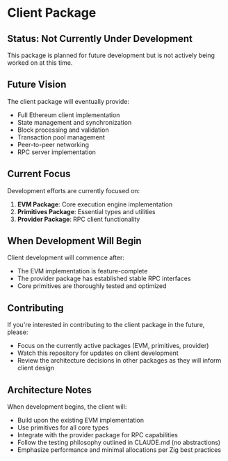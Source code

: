 # Client Package

## Status: Not Currently Under Development

This package is planned for future development but is not actively being worked on at this time.

## Future Vision

The client package will eventually provide:
- Full Ethereum client implementation
- State management and synchronization
- Block processing and validation
- Transaction pool management
- Peer-to-peer networking
- RPC server implementation

## Current Focus

Development efforts are currently focused on:
1. **EVM Package**: Core execution engine implementation
2. **Primitives Package**: Essential types and utilities
3. **Provider Package**: RPC client functionality

## When Development Will Begin

Client development will commence after:
- The EVM implementation is feature-complete
- The provider package has established stable RPC interfaces
- Core primitives are thoroughly tested and optimized

## Contributing

If you're interested in contributing to the client package in the future, please:
- Focus on the currently active packages (EVM, primitives, provider)
- Watch this repository for updates on client development
- Review the architecture decisions in other packages as they will inform client design

## Architecture Notes

When development begins, the client will:
- Build upon the existing EVM implementation
- Use primitives for all core types
- Integrate with the provider package for RPC capabilities
- Follow the testing philosophy outlined in CLAUDE.md (no abstractions)
- Emphasize performance and minimal allocations per Zig best practices